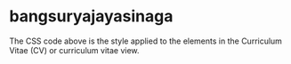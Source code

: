 # bangsuryajayasinaga
The CSS code above is the style applied to the elements in the Curriculum Vitae (CV) or curriculum vitae view.
